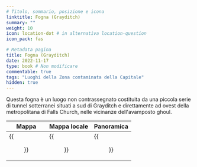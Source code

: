 ```yaml
---
# Titolo, sommario, posizione e icona
linktitle: Fogna (Grayditch)
summary: ""
weight: 10
icon: location-dot # in alternativa location-question
icon_pack: fas

# Metadata pagina
title: Fogna (Grayditch)
date: 2022-11-17
type: book # Non modificare
commentable: true
tags: "Luoghi della Zona contaminata della Capitale"
hidden: true
---
```





Questa fogna è un luogo non contrassegnato costituita da una piccola serie  di tunnel sotterranei situati a sud di Grayditch e direttamente ad ovest della metropolitana di Falls Church, nelle vicinanze dell'avamposto ghoul. 

| Mappa                                       | Mappa locale                                        | Panoramica                                       |
| ------------------------------------------- | --------------------------------------------------- | ------------------------------------------------ |
| {{<figure src="fo3/Sewer_Grayditch_loc.webp">}} | {{<figure src="fo3/Sewer_(Grayditch)_Local_Map.webp">}} | {{<figure src="fo3/Sewer_Grayditch_exterior.webp">}} |
